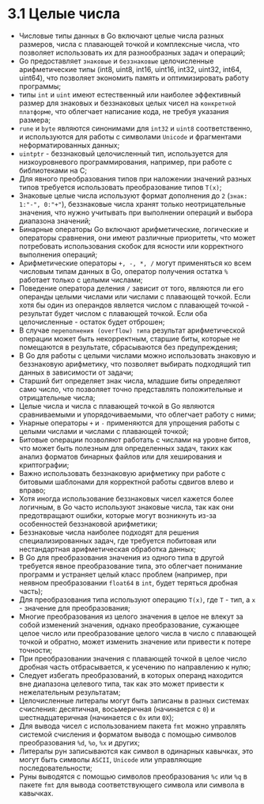 # 3.1 Целые числа 
* Числовые типы данных в Go включают целые числа разных размеров, числа с плавающей точкой и комплексные числа, что
  позволяет использовать их для разнообразных задач и операций;
* Go предоставляет `знаковые` и `беззнаковые` целочисленные арифметические типы (int8, uint8, int16, uint16, int32,
  uint32, int64, uint64), что позволяет экономить память и оптимизировать работу программы;
* типы `int` и `uint` имеют естественный или наиболее эффективный размер для знаковых и беззнаковых целых чисел на
  `конкретной платформе`, что облегчает написание кода, не требуя указания размера;
* `rune` и `byte` являются синонимами для `int32` и `uint8` соответственно, и используются для работы с
  символами `Unicode` и фрагментами неформатированных данных;
* `uintptr` - беззнаковый целочисленный тип, используется для низкоуровневого программирования, например, при работе с библиотеками на C;
* Для явного преобразования типов при наложении значений разных типов требуется использовать преобразование
  типов `T(x)`;
* Знаковые целые числа используют формат дополнения до `2` (`знак: 1:"-", 0:"+"`), беззнаковые числа хранят только
  неотрицательные значения, что нужно учитывать при выполнении операций и выбора диапазона значений;
* Бинарные операторы Go включают арифметические, логические и операторы сравнения, они имеют различные приоритеты, что может потребовать использования скобок для ясности или корректного выполнения операций;
* Арифметические операторы `+, -, *, /` могут применяться ко всем числовым типам данных в Go, оператор получения
  остатка `%` работает только с целыми числами;
* Поведение оператора деления `/` зависит от того, являются ли его операнды целыми числами или числами с плавающей
  точкой. Если хотя бы один из операндов является числом с плавающей точкой - результат будет числом с плавающей точкой. Если оба целочисленные - остаток будет отброшен;
* В случае `переполнения (overflow) типа` результат арифметической операции может быть некорректным, старшие биты,
  которые не помещаются в результате, сбрасываются без предупреждения;
* В Go для работы с целыми числами можно использовать знаковую и беззнаковую арифметику, что позволяет выбирать
  подходящий тип данных в зависимости от задачи;
* Старший бит определяет знак числа, младшие биты определяют само число, что позволяет точно представлять положительные и отрицательные числа;
* Целые числа и числа с плавающей точкой в Go являются сравниваемыми и упорядочиваемыми, что облегчает работу с ними;
* Унарные операторы `+` и `-` применяются для упрощения работы с целыми числами и числами с плавающей точкой;
* Битовые операции позволяют работать с числами на уровне битов, что может быть полезным для определенных задач, таких как анализ форматов бинарных файлов или для хеширования и криптографии;
* Важно использовать беззнаковую арифметику при работе с битовыми шаблонами для корректной работы сдвигов влево и
  вправо;
* Хотя иногда использование беззнаковых чисел кажется более логичным, в Go часто используют знаковые числа, так как они предотвращают ошибки, которые могут возникнуть из-за особенностей беззнаковой арифметики;
* Беззнаковые числа наиболее подходят для решения специализированных задач, где требуется побитовая или нестандартная арифметическая обработка данных;
* В Go для преобразования значения из одного типа в другой требуется явное преобразование типа, это облегчает понимание программ и устраняет целый класс проблем (например, при неявном преобразовании `float64` в `int`, будет теряться дробная часть);
* Для преобразования типа используют операцию `T(x)`, где `T` - тип, а `x` - значение для преобразования;
* Многие преобразования из целого значения в целое не влекут за собой изменений значения, однако преобразование,
  сужающее целое число или преобразование целого числа в число с плавающей точкой и обратно, может изменить значение или привести к потере точности;
* При преобразовании значения с плавающей точкой в целое число дробная часть отбрасывается, к усечению по направлению к нулю;
* Следует избегать преобразований, в которых операнд находится вне диапазона целевого типа, так как это может привести к нежелательным результатам;
* Целочисленные литералы могут быть записаны в разных системах счисления: десятичная, восьмеричная (начинается с `0`) и шестнадцатеричная (начинается с `0x` или `0X`);
* Для вывода чисел с использованием пакета `fmt` можно управлять системой счисления и форматом вывода с помощью символов преобразования `%d`, `%o`, `%x` и других;
* Литералы рун записываются как символ в одинарных кавычках, это могут быть символы `ASCII`, `Unicode` или управляющие последовательности;
* Руны выводятся с помощью символов преобразования `%c` или `%q` в пакете `fmt` для вывода соответствующего символа или символа в кавычках.
